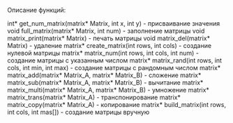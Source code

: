 Описание функций:

int* get_num_matrix(matrix* Matrix, int x, int y) - присваивание значения
void full_matrix(matrix* Matrix, int num) - заполнение матрицы
void matrix_print(matrix* Matrix) - печать матрицы
void matrix_del(matrix* Matrix) - удаление
matrix* create_matrix(int rows, int cols) - создание нулевой матрицы
matrix* matrix_num(int rows, int cols, int num) - создание матрицы с указанным числом
matrix* matrix_rand(int rows, int cols, int min, int max) - создание матрицы с рандомным числом
matrix* matrix_add(matrix* Matrix_A, matrix* Matrix_B) - сложение
matrix* matrix_sub(matrix* Matrix_A, matrix* Matrix_B) - вычитание
matrix* matrix_multi(matrix* Matrix_A, matrix* Matrix_B) - умножение
matrix* matrix_trans(matrix* Matrix_A) - транспонирование
matrix* matrix_copy(matrix* Matrix_A) - копирование
matrix* build_matrix(int rows, int cols, int mas[]) - создание матрицы вручную 
